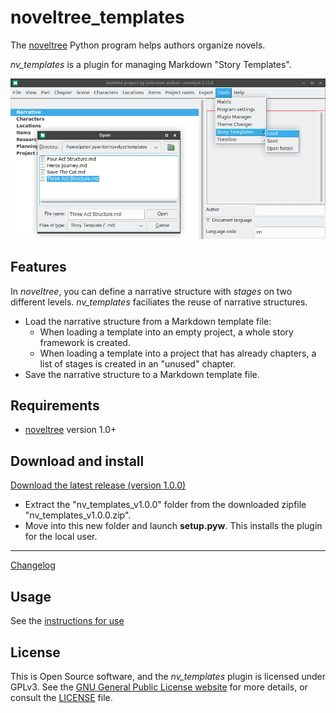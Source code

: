 # noveltree_templates

The [noveltree](https://peter88213.github.io/noveltree/) Python program helps authors organize novels.

*nv_templates* is a plugin for managing Markdown "Story Templates".

![Screenshot](Screenshots/screen01.png)

## Features

In *noveltree*, you can define a narrative structure with *stages* on two different levels. *nv_templates* faciliates the reuse of narrative structures.

- Load the narrative structure from a Markdown template file:
    - When loading a template into an empty project, a whole story framework is created.
    - When loading a template into a project that has already chapters, a list of stages is created in an "unused" chapter.
- Save the narrative structure to a Markdown template file. 


## Requirements

- [noveltree](https://peter88213.github.io/noveltree/) version 1.0+

## Download and install

[Download the latest release (version 1.0.0)](https://github.com/peter88213/noveltree_templates/raw/main/dist/nv_templates_v1.0.0.zip)

- Extract the "nv_templates_v1.0.0" folder from the downloaded zipfile "nv_templates_v1.0.0.zip".
- Move into this new folder and launch **setup.pyw**. This installs the plugin for the local user.

---

[Changelog](changelog)

## Usage

See the [instructions for use](usage)

## License

This is Open Source software, and the *nv_templates* plugin is licensed under GPLv3. See the
[GNU General Public License website](https://www.gnu.org/licenses/gpl-3.0.en.html) for more
details, or consult the [LICENSE](https://github.com/peter88213/noveltree_templates/blob/main/LICENSE) file.
